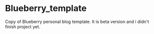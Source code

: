 # Blueberry_template
Copy of Blueberry personal blog template.
It is beta version and i didn't finish project yet.
